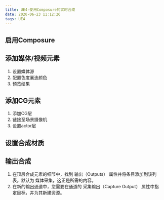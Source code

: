```yaml
---
title: UE4-使用Composure的实时合成
date: 2020-06-23 11:12:26
tags: UE4
---
```


## 启用Composure
## 添加媒体/视频元素
1. 设置媒体源
2. 配置色度襄迭颜色
3. 预览结果
## 添加CG元素
1. 添加CG层
2. 链接至场景摄像机
3. 设置actor层
## 设置合成材质
## 输出合成
1. 在顶层合成元素的细节中，找到 输出（Outputs） 属性并将条目添加到该列表。默认为 媒体采集，这正是所需的内容。
2. 在新的输出通道中，您需要在通道的 采集输出（Capture Output） 属性中指定目标，并为其新建资源。